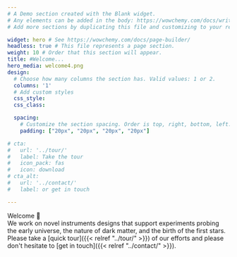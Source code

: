 ```yaml
---
# A Demo section created with the Blank widget.
# Any elements can be added in the body: https://wowchemy.com/docs/writing-markdown-latex/
# Add more sections by duplicating this file and customizing to your requirements.

widget: hero # See https://wowchemy.com/docs/page-builder/
headless: true # This file represents a page section.
weight: 10 # Order that this section will appear.
title: #Welcome... 
hero_media: welcome4.png
design:
  # Choose how many columns the section has. Valid values: 1 or 2.
  columns: '1'
  # Add custom styles
  css_style:
  css_class:

  spacing:
    # Customize the section spacing. Order is top, right, bottom, left.
    padding: ["20px", "20px", "20px", "20px"]

# cta:
#   url: '../tour/'
#   label: Take the tour
#   icon_pack: fas
#   icon: download
# cta_alt:
#   url: '../contact/'
#   label: or get in touch

---
```

<!-- to our group site 👋 -->
Welcome 👋 <BR> 
We work on novel instruments designs that support experiments probing the early universe, the nature of dark matter, and the birth of the first stars. Please take a [quick tour]({{< relref "../tour/" >}}) of our efforts and please don't hesitate to [get in touch]({{< relref "../contact/" >}}).

<!-- The primary focus of our research group is to test theories describing the beginning of the universe, the nature of elusive dark matter, and the birth of the first stars. For this purpose, we work on novel aspects of cryogenic and optical instrument design, simulations, and data analysis.  -->

<!--From here you can take a [quick tour]({{< relref "../tour/" >}}) of our efforts or [get in touch]({{< relref "../contact/" >}}) 🖖 -->

<!-- A key aspect of our research at **the University of Iceland** and **Stockholm University** focuses on optics design, characterization, and technology development for telescopes operating at millimetre wavelengths **and** the development of novel metamaterial resonators. Our primary goal is to advance our understanding of optical systems designed for applications in cosmology. Of particular interest is the study of the cosmic microwave background — the oldest light in the universe — and the search for dark matter axions. -->
